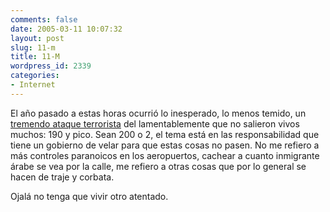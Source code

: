 ```yaml
---
comments: false
date: 2005-03-11 10:07:32
layout: post
slug: 11-m
title: 11-M
wordpress_id: 2339
categories:
- Internet
---
```


El año pasado a estas horas ocurrió lo inesperado, lo menos temido, un [tremendo ataque terrorista](http://www.minid.net/archivos/categorias/sin_sentido/atentado_en_madrid.php) del lamentablemente que no salieron vivos muchos: 190 y pico.  Sean 200 o 2, el tema está en las responsabilidad que tiene un gobierno de velar para que estas cosas no pasen. No me refiero a más controles paranoicos en los aeropuertos, cachear a cuanto inmigrante árabe se vea por la calle, me refiero a otras cosas que por lo general se hacen de traje y corbata.





Ojalá no tenga que vivir otro atentado.




 

